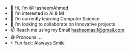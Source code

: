 - 👋 Hi, I’m @HasheemAhmed
- 👀 I’m interested in Ai & Ml
- 🌱 I’m currently learning Computer Science
- 💞️ I’m looking to collaborate on Innovative projects
- 📫 Reach me using my Email hasheemasif@gmail.com
- 😄 Pronouns: ...
- ⚡ Fun fact: Alaways Smile

<!---
HasheemAhmed/HasheemAhmed is a ✨ special ✨ repository because its `README.md` (this file) appears on your GitHub profile.
You can click the Preview link to take a look at your changes.
--->
